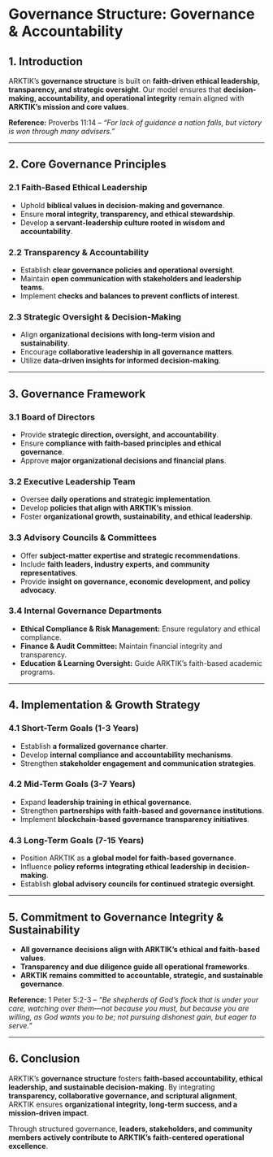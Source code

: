 # **Governance Structure: Governance & Accountability**

## **1. Introduction**
ARKTIK’s **governance structure** is built on **faith-driven ethical leadership, transparency, and strategic oversight**. Our model ensures that **decision-making, accountability, and operational integrity** remain aligned with **ARKTIK’s mission and core values**.

**Reference:** Proverbs 11:14 – *“For lack of guidance a nation falls, but victory is won through many advisers.”*

---

## **2. Core Governance Principles**
### **2.1 Faith-Based Ethical Leadership**
- Uphold **biblical values in decision-making and governance**.
- Ensure **moral integrity, transparency, and ethical stewardship**.
- Develop **a servant-leadership culture rooted in wisdom and accountability**.

### **2.2 Transparency & Accountability**
- Establish **clear governance policies and operational oversight**.
- Maintain **open communication with stakeholders and leadership teams**.
- Implement **checks and balances to prevent conflicts of interest**.

### **2.3 Strategic Oversight & Decision-Making**
- Align **organizational decisions with long-term vision and sustainability**.
- Encourage **collaborative leadership in all governance matters**.
- Utilize **data-driven insights for informed decision-making**.

---

## **3. Governance Framework**
### **3.1 Board of Directors**
- Provide **strategic direction, oversight, and accountability**.
- Ensure **compliance with faith-based principles and ethical governance**.
- Approve **major organizational decisions and financial plans**.

### **3.2 Executive Leadership Team**
- Oversee **daily operations and strategic implementation**.
- Develop **policies that align with ARKTIK’s mission**.
- Foster **organizational growth, sustainability, and ethical leadership**.

### **3.3 Advisory Councils & Committees**
- Offer **subject-matter expertise and strategic recommendations**.
- Include **faith leaders, industry experts, and community representatives**.
- Provide **insight on governance, economic development, and policy advocacy**.

### **3.4 Internal Governance Departments**
- **Ethical Compliance & Risk Management:** Ensure regulatory and ethical compliance.
- **Finance & Audit Committee:** Maintain financial integrity and transparency.
- **Education & Learning Oversight:** Guide ARKTIK’s faith-based academic programs.

---

## **4. Implementation & Growth Strategy**
### **4.1 Short-Term Goals (1-3 Years)**
- Establish **a formalized governance charter**.
- Develop **internal compliance and accountability mechanisms**.
- Strengthen **stakeholder engagement and communication strategies**.

### **4.2 Mid-Term Goals (3-7 Years)**
- Expand **leadership training in ethical governance**.
- Strengthen **partnerships with faith-based and governance institutions**.
- Implement **blockchain-based governance transparency initiatives**.

### **4.3 Long-Term Goals (7-15 Years)**
- Position ARKTIK as **a global model for faith-based governance**.
- Influence **policy reforms integrating ethical leadership in decision-making**.
- Establish **global advisory councils for continued strategic oversight**.

---

## **5. Commitment to Governance Integrity & Sustainability**
- **All governance decisions align with ARKTIK’s ethical and faith-based values**.
- **Transparency and due diligence guide all operational frameworks**.
- **ARKTIK remains committed to accountable, strategic, and sustainable governance**.

**Reference:** 1 Peter 5:2-3 – *“Be shepherds of God’s flock that is under your care, watching over them—not because you must, but because you are willing, as God wants you to be; not pursuing dishonest gain, but eager to serve.”*

---

## **6. Conclusion**
ARKTIK’s **governance structure** fosters **faith-based accountability, ethical leadership, and sustainable decision-making**. By integrating **transparency, collaborative governance, and scriptural alignment**, ARKTIK ensures **organizational integrity, long-term success, and a mission-driven impact**.

Through structured governance, **leaders, stakeholders, and community members actively contribute to ARKTIK’s faith-centered operational excellence**.

